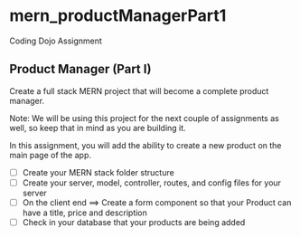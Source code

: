 # mern_productManagerPart1
Coding Dojo Assignment

## Product Manager (Part I)
Create a full stack MERN project that will become a complete product manager.




Note: We will be using this project for the next couple of assignments as well, so keep that in mind as you are building it.

In this assignment, you will add the ability to create a new product on the main page of the app.


 - [ ] Create your MERN stack folder structure
 - [ ] Create your server, model, controller, routes, and config files for your server
 - [ ] On the client end ==> Create a form component so that your Product can have a title, price and description
 - [ ] Check in your database that your products are being added
